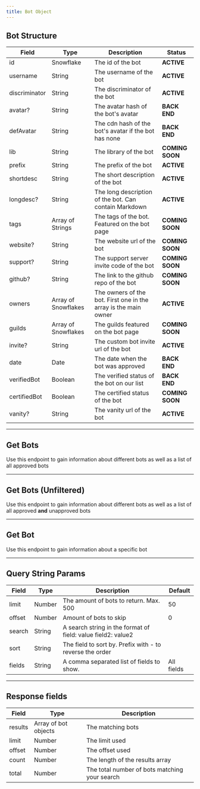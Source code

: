 ```yaml
---
title: Bot Object
---
```


## Bot Structure
Field |	Type	| Description | Status
|--------------|----------|--------------|--------------|
id	| Snowflake	| The id of the bot | **ACTIVE**
username	| String	| The username of the bot | **ACTIVE**
discriminator |	String	| The discriminator of the bot | **ACTIVE**
avatar?	| String	| The avatar hash of the bot's avatar | **BACK END**
defAvatar	| String	| The cdn hash of the bot's avatar if the bot has none | **BACK END**
lib	| String	| The library of the bot | **COMING SOON**
prefix	| String	| The prefix of the bot | **ACTIVE**
shortdesc	| String	| The short description of the bot | **ACTIVE**
longdesc?	| String	| The long description of the bot. Can contain Markdown | **ACTIVE**
tags	| Array of Strings	| The tags of the bot. Featured on the bot page | **COMING SOON**
website?	| String	| The website url of the bot | **COMING SOON**
support?	| String	| The support server invite code of the bot | **COMING SOON**
github? |	String	| The link to the github repo of the bot | **COMING SOON**
owners	| Array of Snowflakes	| The owners of the bot. First one in the array is the main owner | **ACTIVE**
guilds	| Array of Snowflakes	| The guilds featured on the bot page | **COMING SOON**
invite?	| String	| The custom bot invite url of the bot | **ACTIVE**
date	| Date	| The date when the bot was approved | **BACK END**
verifiedBot	| Boolean	| The verified status of the bot on our list | **BACK END**
certifiedBot | Boolean | The certified status of the bot | **COMING SOON**
vanity?	| String	| The vanity url of the bot | **ACTIVE**

---

## Get Bots
Use this endpoint to gain information about different bots as well as a list of all approved bots
<Route method="GET" path="/bots" />

---

## Get Bots (Unfiltered)
Use this endpoint to gain information about different bots as well as a list of all approved **and** unapproved bots
<Route method="GET" path="/bots/search" />

---

## Get Bot
Use this endpoint to gain information about a specific bot
<Route method="GET" path="/bots/{bot.id}" />

---
## Query String Params
Field	| Type | Description | Default
|--------------|----------|--------------|--------------|
limit	| Number	| The amount of bots to return. Max. 500	| 50
offset	| Number	| Amount of bots to skip	| 0
search	| String	| A search string in the format of field: value field2: value2 |
sort	| String	| The field to sort by. Prefix with - to reverse the order |
fields	| String	| A comma separated list of fields to show. |	All fields

---

## Response fields
Field	| Type	| Description
|--------------|----------|--------------|
results	| Array of bot objects | The matching bots
limit	| Number	| The limit used
offset	| Number	| The offset used
count	| Number | The length of the results array
total | Number | The total number of bots matching your search
